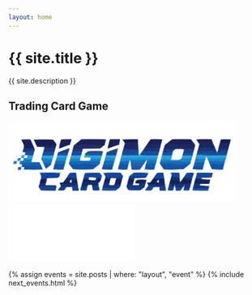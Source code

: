 ```yaml
---
layout: home
---
```


<div class="title">
  <h1>{{ site.title }}</h1>
  <p class="description">{{ site.description }}</p>
</div>

<div class="group games">
  <h2>Trading Card Game</h2>
  <a href="/digimon">
    <img src="/logos/digimon.svg" width="450">
  </a>

  <a href="/gundam">
    <img src="/logos/gundam.png" width="250">
  </a>
</div>

{% assign events = site.posts | where: "layout", "event" %}
{% include next_events.html %}

<!-- {% assign stores = site.posts | where: "layout", "store" %}
{% include list_stores.html %} -->
